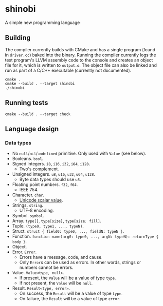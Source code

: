 # shinobi

A simple new programming language

## Building

The compiler currently builds with CMake and has a single program (found in `driver.cc`) baked into the binary. Running the compiler currently logs the test program's LLVM assembly code to the console and creates an object file for it, which is written to `output.o`. The object file can also be linked and run as part of a C/C++ executable (currently not documented).

```
cmake .
cmake --build . --target shinobi
./shinobi
```

## Running tests

```
cmake --build . --target check
```

## Language design

### Data types

- No `null`/`nil`/`undefined` primitive. Only used with `Value` (see below).
- Booleans. `bool`.
- Signed integers. `i8`, `i16`, `i32`, `i64`, `i128`.
  - Two's complement.
- Unsigned integers. `u8`, `u16`, `u32`, `u64`, `u128`.
  - Byte data types should use `u8`.
- Floating point numbers. `f32`, `f64`.
  - IEEE 754.
- Character. `char`.
  - [Unicode scalar value](https://www.unicode.org/glossary/#unicode_scalar_value).
- Strings. `string`.
  - UTF-8 encoding.
- Symbol. `symbol`.
- Array. `type[]`, `type[size]`, `type[size; fill]`.
- Tuple. `(type0, type1, ..., typeN)`.
- Struct. `struct { field0: type0, ..., fieldN: typeN }`.
- Function. `function name(arg0: type0, ..., argN: typeN): returnType { body }`.
- Object.
- Error. `Error`.
  - Errors have a message, code, and cause.
  - Only `Error`s can be used as errors. In other words, strings or numbers
    cannot be errors.
- Value. `Value<type, null>`.
  - If present, the `Value` will be a value of type `type`.
  - If not present, the `Value` will be `null`.
- Result. `Result<type, error>`.
  - On success, the `Result` will be a value of type `type`.
  - On failure, the `Result` will be a value of type `error`.
